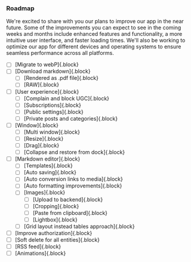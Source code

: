 ### Roadmap

We're excited to share with you our plans to improve our app in the near future. Some of the improvements you can expect to see in the coming weeks and months include enhanced features and functionality, a more intuitive user interface, and faster loading times. We'll also be working to optimize our app for different devices and operating systems to ensure seamless performance across all platforms.

- [ ] [Migrate to webP]{.block}
- [ ] [Download markdown]{.block}
  - [ ] [Rendered as .pdf file]{.block}
  - [ ] [RAW]{.block}
- [ ] [User experience]{.block}
  - [ ] [Complain and block UGC]{.block}
  - [ ] [Subscriptions]{.block}
  - [ ] [Public settings]{.block}
  - [ ] [Private posts and categories]{.block}
- [ ] [Window]{.block}
  - [ ] [Multi window]{.block}
  - [ ] [Resize]{.block}
  - [ ] [Drag]{.block}
  - [ ] [Collapse and restore from dock]{.block}
- [ ] [Markdown editor]{.block}
  - [ ] [Templates]{.block}
  - [ ] [Auto saving]{.block}
  - [ ] [Auto conversion links to media]{.block}
  - [ ] [Auto formatting improvements]{.block}
  - [ ] [Images]{.block}
    - [ ] [Upload to backend]{.block}
    - [ ] [Cropping]{.block}
    - [ ] [Paste from clipboard]{.block}
    - [ ] [Lightbox]{.block}
  - [ ] [Grid layout instead tables approach]{.block}
- [ ] [Improve authorization]{.block}
- [ ] [Soft delete for all entities]{.block}
- [ ] [RSS feed]{.block}
- [ ] [Animations]{.block}
